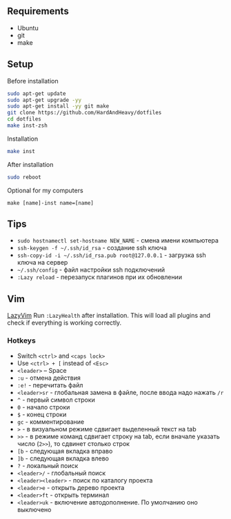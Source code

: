 ## Requirements
* Ubuntu
* git
* make

## Setup

Before installation
```sh
sudo apt-get update
sudo apt-get upgrade -yy
sudo apt-get install -yy git make
git clone https://github.com/HardAndHeavy/dotfiles 
cd dotfiles
make inst-zsh
```

Installation
```sh
make inst
```

After installation
```sh
sudo reboot
```

Optional for my computers
```
make [name]-inst name=[name]
```

## Tips

* `sudo hostnamectl set-hostname NEW_NAME` - смена имени компьютера
* `ssh-keygen -f ~/.ssh/id_rsa` - создание ssh ключа
* `ssh-copy-id -i ~/.ssh/id_rsa.pub root@127.0.0.1` - загрузка ssh ключа на сервер
* `~/.ssh/config` - файл настройки ssh подключений
* `:Lazy reload` - перезапуск плагинов при их обновлении

## Vim
[LazyVim](https://www.lazyvim.org/)
Run `:LazyHealth` after installation. This will load all plugins and check if everything is working correctly. 

### Hotkeys
* Switch `<ctrl>` and `<caps lock>`
* Use `<ctrl> + [` instead of `<Esc>`
* `<leader>` – Space
* `:u` - отмена действия
* `:e!` - перечитать файл
* `<leader>sr` - глобальная замена в файле, после ввода надо нажать `/r`
* `^` - первый символ строки
* `0` - начало строки
* `$` - конец строки
* `gc` - комментирование
* `>` - в визуальном режиме сдвигает выделенный текст на tab
* `>>` - в режиме команд сдвигает строку на tab, если вначале указать число (`2>>`), то сдвинет столько строк
* `[b` - следующая вкладка вправо
* `]b` - следующая вкладка влево
* `?` - локальный поиск
* `<leader>/` - глобальный поиск
* `<leader><leader>` - поиск по каталогу проекта
* `<leader>e` - открыть дерево проекта
* `<leader>ft` - открыть терминал
* `<leader>uk` - включение автодополнение. По умолчанию оно выключено
